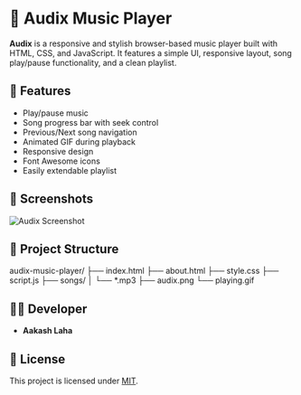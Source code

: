 # 🎵 Audix Music Player

**Audix** is a responsive and stylish browser-based music player built with HTML, CSS, and JavaScript. It features a simple UI, responsive layout, song play/pause functionality, and a clean playlist.

## 🚀 Features

- Play/pause music
- Song progress bar with seek control
- Previous/Next song navigation
- Animated GIF during playback
- Responsive design
- Font Awesome icons
- Easily extendable playlist

## 📸 Screenshots

![Audix Screenshot](audix.png)

## 📁 Project Structure

audix-music-player/
├── index.html
├── about.html
├── style.css
├── script.js
├── songs/
│ └── *.mp3
├── audix.png
└── playing.gif


## 👨‍💻 Developer

- **Aakash Laha**

## 📜 License

This project is licensed under [MIT](LICENSE).

